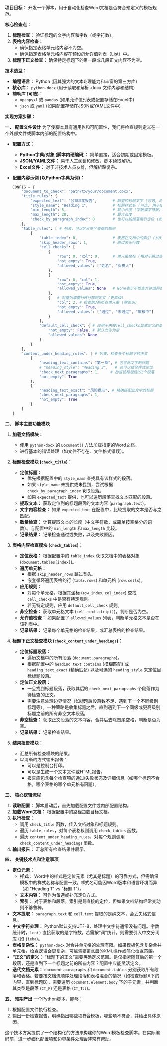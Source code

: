 **项目目标：**
开发一个脚本，用于自动化检查Word文档是否符合预定义的模板规范。

**核心检查点：**
1.  **标题检查：** 验证标题的文字内容和字数（或字符数）。
2.  **表格内容检查：**
    *   确保指定表格单元格内容不为空。
    *   确保指定表格单元格内容在预设的允许值列表（List）中。
3.  **标题下正文检查：** 确保特定标题下的第一段或几段正文内容不为空。

**技术选型：**
*   **编程语言：** Python (因其强大的文本处理能力和丰富的第三方库)
*   **核心库：** `python-docx` (用于读取和解析 .docx 文件内容和结构)
*   **辅助库 (可选)：**
    *   `openpyxl` 或 `pandas` (如果允许值列表或配置存储在Excel中)
    *   `json` 或 `yaml` (如果配置存储在JSON或YAML文件中)

**实现方案步骤：**

**一、 配置文件设计**
为了使脚本具有通用性和可配置性，我们将检查规则定义在一个外部文件或脚本内部的配置结构中。

*   **配置方式：**
    *   **Python字典/对象 (脚本内硬编码)：** 简单直接，适合初期或固定模板。
    *   **JSON/YAML文件：** 易于人工阅读和修改，脚本读取解析。
    *   **Excel文件：** 对于非技术人员友好，但解析略复杂。

*   **配置内容示例 (以Python字典为例)：**
    ```python
    CONFIG = {
        "document_to_check": "path/to/your/document.docx",
        "title_rules": {
            "expected_text": "公司年度报告",       # 期望的标题文字 (可选, None则不检查文字)
            "style_name": "Heading 1",           # 标题样式名 (可选, 用于定位标题)
            "min_length": 5,                     # 最小长度 (字数或字符数)
            "max_length": 20,                    # 最大长度
            "check_by_paragraph_index": 0        # 也可以按段落索引定位 (如果style_name不确定)
        },
        "table_rules": [ # 列表，可以定义多个表格的规则
            {
                "table_index": 0,                # 表格在文档中的索引 (从0开始)
                "skip_header_rows": 1,           # 跳过表头行数
                "cell_checks": [
                    {
                        "row": 0, "col": 0,      # 单元格坐标 (相对于跳过表头后的表格)
                        "not_empty": True,
                        "allowed_values": ["姓名", "负责人"]
                    },
                    {
                        "row": 0, "col": 1,
                        "not_empty": True,
                        "allowed_values": None   # None表示不检查允许值列表，只检查非空
                    },
                    {   # 对整列或整行进行规则定义 (更高级)
                        "col": 2, # 检查第3列所有单元格 (除表头)
                        "not_empty": True,
                        "allowed_values": ["通过", "未通过", "审核中"]
                    }
                ],
                "default_cell_check": { # 应用于未被cell_checks显式定义的单元格
                    "not_empty": False, # 默认允许为空
                    "allowed_values": None
                }
            }
        ],
        "content_under_heading_rules": [ # 列表，检查多个标题下的正文
            {
                "heading_text_contains": "第一章", # 包含此文字的标题
                # "heading_style": "Heading 2",   # 也可以结合样式定位
                "check_next_paragraphs": 1,     # 检查该标题后的1个段落
                "not_empty": True
            },
            {
                "heading_text_exact": "风险提示", # 精确匹配此文字的标题
                "check_next_paragraphs": 1,
                "not_empty": True
            }
        ]
    }
    ```

**二、 脚本主要功能模块**

1.  **加载文档模块：**
    *   使用 `python-docx` 的 `Document()` 方法加载指定的Word文档。
    *   进行基本的错误处理（如文件不存在、文件格式错误）。

2.  **标题检查模块 (`check_title`)：**
    *   **定位标题：**
        *   优先根据配置中的 `style_name` 查找具有该样式的段落。
        *   如果 `style_name` 未提供或未找到，尝试根据 `check_by_paragraph_index` 获取段落。
        *   如果 `expected_text` 提供，也可以遍历段落查找文本匹配的段落。
    *   **提取文本：** 获取定位到的标题段落的文本内容 (`paragraph.text`)。
    *   **文字内容检查：** 如果 `expected_text` 在配置中，比较提取的文本是否与之匹配。
    *   **数量检查：** 计算提取文本的长度（中文字符数，或简单按空格分的词数）。与配置中的 `min_length` 和 `max_length` 比较。
    *   **记录结果：** 记录检查通过或失败，以及失败原因。

3.  **表格内容检查模块 (`check_tables`)：**
    *   **定位表格：** 根据配置中的 `table_index` 获取文档中的表格对象 (`document.tables[index]`)。
    *   **遍历单元格：**
        *   根据 `skip_header_rows` 跳过表头。
        *   嵌套循环遍历表格的行 (`table.rows`) 和单元格 (`row.cells`)。
    *   **应用规则：**
        *   对每个单元格，根据其坐标 (`row_index`, `col_index`) 查找 `cell_checks` 中是否有特定规则。
        *   若无特定规则，应用 `default_cell_check` 规则。
    *   **非空检查：** 获取单元格文本 (`cell.text.strip()`)，判断是否为空。
    *   **允许值检查：** 如果配置了 `allowed_values` 列表，判断单元格文本是否在该列表中。
    *   **记录结果：** 记录每个单元格的检查结果，或汇总表格的检查结果。

4.  **标题下正文检查模块 (`check_content_under_headings`)：**
    *   **定位标题段落：**
        *   遍历文档中的所有段落 (`document.paragraphs`)。
        *   根据配置中的 `heading_text_contains` (模糊匹配) 或 `heading_text_exact` (精确匹配) 以及可选的 `heading_style` 来定位目标标题段落。
    *   **定位正文段落：**
        *   一旦找到标题段落，获取其后的 `check_next_paragraphs` 个段落作为待检查的正文。
        *   需要注意处理边界情况（如标题后段落数不足、遇到下一个不同级别标题等）。一种策略是收集标题之后，直到遇到下一个同级或更高级别标题之前的所有非空文本段落。
    *   **非空检查：** 获取正文段落的文本内容，合并后去除首尾空格，判断是否为空。
    *   **记录结果：** 记录检查结果。

5.  **结果报告模块：**
    *   汇总所有检查模块的结果。
    *   以清晰的方式输出报告：
        *   可以是控制台打印。
        *   可以是生成一个文本文件或HTML报告。
        *   报告应包含每个检查项的通过/失败状态及详细信息（如哪个标题不合格，哪个表格的哪个单元格有问题）。

**三、 核心逻辑流程**

1.  **读取配置：** 脚本启动后，首先加载配置文件或内部配置结构。
2.  **加载Word文档：** 根据配置中的路径加载目标文档。
3.  **执行检查：**
    *   调用 `check_title` 函数，传入文档对象和标题规则。
    *   遍历 `table_rules`，对每个表格规则调用 `check_tables` 函数。
    *   遍历 `content_under_heading_rules`，对每个规则调用 `check_content_under_headings` 函数。
4.  **输出报告：** 汇总所有检查结果并展示。

**四、 关键技术点和注意事项**

*   **定位元素：**
    *   **样式：** Word中的样式是定位元素（尤其是标题）的可靠方式，但需确保模板中的样式名称与配置一致。样式名可能因Word版本和语言环境而异（如 "Heading 1" vs "标题 1"）。
    *   **文本内容：** 可作为备选或补充定位方式。
    *   **索引：** 对于表格和段落，索引是最直接的定位，但如果文档结构经常变动则不够鲁棒。
*   **文本提取：** `paragraph.text` 和 `cell.text` 提取的是纯文本，会丢失格式信息。
*   **中文字符处理：** Python默认支持UTF-8，处理中文字符通常没有问题。字数统计时，`len()` 直接获取的是字符数。若需按“词”统计，则需要引入中文分词库 (如 `jieba`)。
*   **表格复杂性：** `python-docx` 对合并单元格的处理有限。如果模板包含复杂合并单元格，检查逻辑会更复杂，可能需要更底层的XML操作或简化检查范围。
*   **“正文”的定义：** “标题下的正文”需要明确定义范围。是仅指紧随其后的第一个段落，还是直到下一个标题之前的所有内容？配置中应能灵活定义。
*   **迭代文档元素：** `document.paragraphs` 和 `document.tables` 分别获取所有段落和表格。若要按文档流顺序处理段落和表格混合的情况（如检查标题A下的内容，直到标题B），需要遍历 `document.element.body` 下的子元素，并判断其类型是段落 (`CT_P`) 还是表格 (`CT_Tbl`)。

**五、 预期产出**
一个Python脚本，能够：
1.  根据配置文件执行检查。
2.  输出一份检查报告，明确指出哪些项符合模板，哪些项不符合，并给出具体原因。

这个技术方案提供了一个结构化的方法来构建你的Word模板检查脚本。在实际编码前，进一步细化配置项和边界条件处理会非常有帮助。